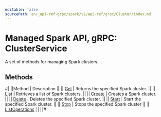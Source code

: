 ```yaml
---
editable: false
sourcePath: en/_api-ref-grpc/spark/v1/api-ref/grpc/Cluster/index.md
---
```


# Managed Spark API, gRPC: ClusterService

A set of methods for managing Spark clusters.

## Methods

#|
||Method | Description ||
|| [Get](get.md) | Returns the specified Spark cluster. ||
|| [List](list.md) | Retrieves a list of Spark clusters. ||
|| [Create](create.md) | Creates a Spark cluster. ||
|| [Delete](delete.md) | Deletes the specified Spark cluster. ||
|| [Start](start.md) | Start the specified Spark cluster. ||
|| [Stop](stop.md) | Stops the specified Spark cluster ||
|| [ListOperations](listOperations.md) |  ||
|#
